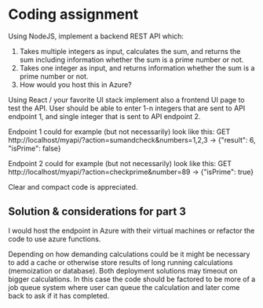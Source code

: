 # Coding assignment
 
Using NodeJS, implement a backend REST API which:
1) Takes multiple integers as input, calculates the sum, and returns the sum including information whether the sum is a prime number or not.
2) Takes one integer as input, and returns information whether the sum is a prime number or not.
3) How would you host this in Azure?
 
Using React / your favorite UI stack implement also a frontend UI page to test the API. User should be able to enter 1-n integers that are sent to API endpoint 1, and single integer that is sent to API endpoint 2.
 
Endpoint 1 could for example (but not necessarily) look like this:
GET http://localhost/myapi/?action=sumandcheck&numbers=1,2,3
-> {"result": 6, "isPrime": false}
 
Endpoint 2 could for example (but not necessarily) look like this:
GET http://localhost/myapi/?action=checkprime&number=89
-> {"isPrime": true}
 
Clear and compact code is appreciated.

## Solution & considerations for part 3

I would host the endpoint in Azure with their virtual machines or refactor the code to use azure functions.

Depending on how demanding calculations could be it might be necessary to add a cache or otherwise store results of long running calculations (memoization or database). Both deployment solutions may timeout on bigger calculations. In this case the code should be factored to be more of a job queue system where user can queue the calculation and later come back to ask if it has completed.